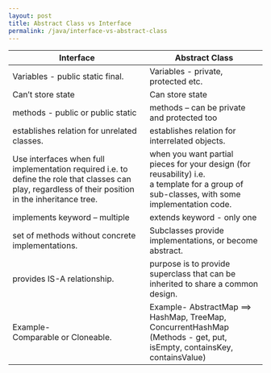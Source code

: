 ```yaml
---
layout: post
title: Abstract Class vs Interface
permalink: /java/interface-vs-abstract-class
---
```


|Interface|Abstract Class|
---|---
Variables - public static final.|Variables - private, protected etc.
Can’t store state|Can store state
methods - public or public static|methods – can be private and protected too
establishes relation for unrelated classes.|establishes relation for interrelated objects.
Use interfaces when full implementation required i.e. to define the role that classes can play, regardless of their position in the inheritance tree.|when you want partial pieces for your design (for reusability) i.e. a template for a group of sub-classes, with some implementation code.
implements keyword – multiple|extends keyword - only one
set of methods without concrete implementations.|Subclasses provide implementations, or become  abstract.
provides IS-A relationship.|purpose is to provide superclass that can be inherited to share a common design.
Example-Comparable or Cloneable.|Example- AbstractMap ==> HashMap, TreeMap, ConcurrentHashMap (Methods - get, put, isEmpty, containsKey, containsValue)